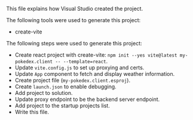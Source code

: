This file explains how Visual Studio created the project.

The following tools were used to generate this project:
- create-vite

The following steps were used to generate this project:
- Create react project with create-vite: `npm init --yes vite@latest my-pokedex.client -- --template=react`.
- Update `vite.config.js` to set up proxying and certs.
- Update `App` component to fetch and display weather information.
- Create project file (`my-pokedex.client.esproj`).
- Create `launch.json` to enable debugging.
- Add project to solution.
- Update proxy endpoint to be the backend server endpoint.
- Add project to the startup projects list.
- Write this file.
